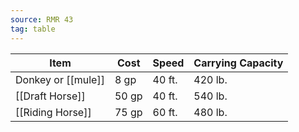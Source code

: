```yaml
---
source: RMR 43
tag: table
---
```


|Item|Cost|Speed|Carrying Capacity|
|--------|----|----|----|
|Donkey or [[mule]]|8 gp|40 ft.|420 lb.|
|[[Draft Horse]]|50 gp|40 ft.|540 lb.|
|[[Riding Horse]]|75 gp|60 ft.|480 lb.|
